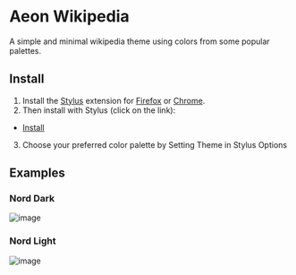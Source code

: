 # Aeon Wikipedia

A simple and minimal wikipedia theme using colors from some popular palettes.

## Install
1. Install the [Stylus](https://github.com/openstyles/stylus) extension for [Firefox](https://addons.mozilla.org/en-US/firefox/addon/styl-us/) or [Chrome](https://chrome.google.com/webstore/detail/stylus/clngdbkpkpeebahjckkjfobafhncgmne?hl=en).
2. Then install with Stylus (click on the link):
- [Install](https://github.com/aeon-tia/wikipedia-nord-theme/raw/main/wikipedia-nord-dark.user.css)
3. Choose your preferred color palette by Setting Theme in Stylus Options


## Examples

### Nord Dark
![image](https://user-images.githubusercontent.com/33649177/214473468-761572da-c0f9-4822-91ec-c616ba3b182b.png)

### Nord Light
![image](https://user-images.githubusercontent.com/33649177/214473487-c9138526-996f-45a7-b609-0c7f7545c68d.png)
